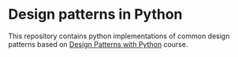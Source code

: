 # Design patterns in Python

This repository contains python implementations of common design patterns based on
[Design Patterns with Python](https://app.pluralsight.com/library/courses/python-design-patterns) course.

